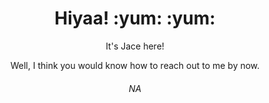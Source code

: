 <!--
**jaceeeeee/jaceeeeee** is a ✨ _special_ ✨ repository because its `README.md` (this file) appears on your GitHub profile.

Here are some ideas to get you started:

- 🔭 I’m currently working on ...
- 🌱 I’m currently learning ...
- 👯 I’m looking to collaborate on ...
- 🤔 I’m looking for help with ...
- 💬 Ask me about ...
- 📫 How to reach me: ...
- 😄 Pronouns: ...
- ⚡ Fun fact: ...
- 
-->

<h1 align='center'>Hiyaa! :yum: :yum:</h1>
<p align='center'>
It's Jace here!
</p>
<p align='center'>Well, I think you would know how to reach out to me by now.</p>

<h6 align='center'><i>NA</i></h6>




